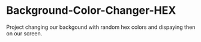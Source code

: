 # Background-Color-Changer-HEX

Project changing our backgound with random hex colors and
dispaying then on our screen.

